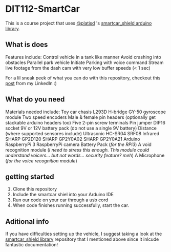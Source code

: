 # DIT112-SmartCar
This is a course project that uses [@platisd](https://github.com/platisd) 's [smartcar_shield arduino library](https://github.com/platisd/smartcar_shield).

## What is does
Features include:
    Control vehicle in a tank like manner
    Avoid crashing into obstacles
    Parallel park vehicle
    Initiate Parking with voice command
    Stream live footage from the dash cam with very low buffer speeds (< 1 sec)

For a lil sneak peek of what you can do with this repository, checkout this [post](https://www.linkedin.com/feed/update/urn:li:activity:6410238729935417344) from my LinkedIn :)

## What do you need

Materials needed include:
    Toy car chasis
    L293D H-bridge
    GY-50 gyroscope module
    Two speed encoders
    Male & female pin headers (optionally get stackable arduino headers too)
    Five 2-pin screw terminals
    Pin jumper
    DIP16 socket
    9V or 12V battery pack (do not use a single 9V battery)
    Distance (where supported sensores include)
    Ultrasonic
        HC-SR04
        SRF08
    Infrared
        SHARP GP2D120
        SHARP GP2Y0A02
        SHARP GP2Y0A21
    Arduino
    RaspberryPi 3
    RaspberryPi camera
    Battery Pack (_for the RPi3_)
    A void recognition module (_I need to stress this enough. This module could understand voicers... but not words... security feature? meh_)
    A Microphone (_for the voice recognition module_)
    
## getting started
1. Clone this repository
2. Include the smartcar shiel into your Arduino IDE
3. Run our code on your car through a usb cord
4. When code finishes running successfully, start the car. 

## Aditional info
If you have difficulties setting up the vehicle, I suggest taking a look at the [smartcar_shield  library](https://github.com/platisd/smartcar_shield) repository that I mentioned above since it inlcude fantastic documentation!
    